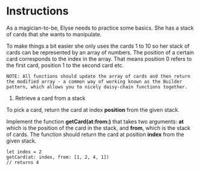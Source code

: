 #  Instructions

As a magician-to-be, Elyse needs to practice some basics. She has a stack of cards that she wants to manipulate.

To make things a bit easier she only uses the cards 1 to 10 so her stack of cards can be represented by an array of numbers. The position of a certain card corresponds to the index in the array. That means position 0 refers to the first card, position 1 to the second card etc.

    NOTE: All functions should update the array of cards and then return the modified array - a common way of working known as the Builder pattern, which allows you to nicely daisy-chain functions together.

1. Retrieve a card from a stack

To pick a card, return the card at index **position** from the given stack.

Implement the function **getCard(at:from:)** that takes two arguments: **at** which is the position of the card in the stack, and **from**, which is the stack of cards. The function should return the card at position **index** from the given stack.

    let index = 2
    getCard(at: index, from: [1, 2, 4, 1])
    // returns 4

